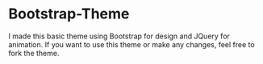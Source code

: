 # Bootstrap-Theme
I made this basic theme using Bootstrap for design and JQuery for animation.
If you want to use this theme or make any changes, feel free to fork the theme.
